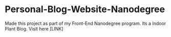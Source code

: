 # Personal-Blog-Website-Nanodegree
Made this project as part of my Front-End Nanodegree program.
Its a Indoor Plant Blog. Visit here [LINK]
